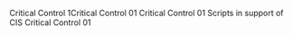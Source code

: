 Critical Control 1Critical Control 01 
Critical Control 01 
Scripts in support of CIS Critical Control 01 
